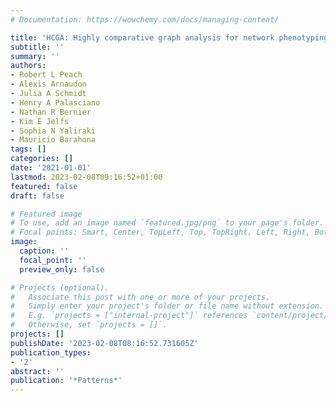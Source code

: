 ```yaml
---
# Documentation: https://wowchemy.com/docs/managing-content/

title: 'HCGA: Highly comparative graph analysis for network phenotyping'
subtitle: ''
summary: ''
authors:
- Robert L Peach
- Alexis Arnaudon
- Julia A Schmidt
- Henry A Palasciano
- Nathan R Bernier
- Kim E Jelfs
- Sophia N Yaliraki
- Mauricio Barahona
tags: []
categories: []
date: '2021-01-01'
lastmod: 2023-02-08T09:16:52+01:00
featured: false
draft: false

# Featured image
# To use, add an image named `featured.jpg/png` to your page's folder.
# Focal points: Smart, Center, TopLeft, Top, TopRight, Left, Right, BottomLeft, Bottom, BottomRight.
image:
  caption: ''
  focal_point: ''
  preview_only: false

# Projects (optional).
#   Associate this post with one or more of your projects.
#   Simply enter your project's folder or file name without extension.
#   E.g. `projects = ["internal-project"]` references `content/project/deep-learning/index.md`.
#   Otherwise, set `projects = []`.
projects: []
publishDate: '2023-02-08T08:16:52.731605Z'
publication_types:
- '2'
abstract: ''
publication: '*Patterns*'
---
```

